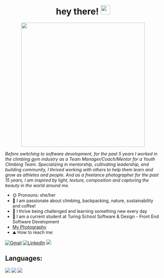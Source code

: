 <h1 align="center">hey there! <img src="https://raw.githubusercontent.com/MartinHeinz/MartinHeinz/master/wave.gif" width="30px"></h1>


<p align="center">
<a href="URL_REDIRECT" target="blank"> <img align="center" src="https://user-images.githubusercontent.com/83977544/174122584-f0ac0c50-aa9a-4322-a61e-822b7008e7bb.jpeg" height="400"/></a>


*Before switching to software development, for the past 5 years I worked in the climbing gym industry as a Team Manager/Coach/Mentor for a Youth Climbing Team.  Specializing in mentorship, cultivating leadership, and building community, I thrived working with others to help them learn and grow as athletes and people.  And as a freelance photographer for the past 15 years, I am inspired by light, texture, composition and capturing the beauty in the world around me.*
 
- :sun_with_face: Pronouns: she/her
- :cactus: I am passionate about climbing, backpacking, nature, sustainability and coffee!
- 🌱 I thrive being challenged and learning something new every day
- :sauropod: I am a current student at Turing School Software & Design - Front End Software Development
 - [My Photography](https://www.carissagrossphotography.com/)
- ⛰️ How to reach me:
<p>
<a href="mailto:carissamgross@gmail.com"><img src="https://img.shields.io/badge/Gmail-EA4335?style=for-the-badge&logo=gmail&logoColor=white" alt="Gmail"></a>
<a href="https://www.linkedin.com/in/carissa-gross/"><img src="https://img.shields.io/badge/LinkedIn-0A66C2?style=for-the-badge&logo=linkedin&logoColor=white" alt="LinkedIn"></a>
<a href="https://www.instagram.com/cahrisa/"><img src="https://img.shields.io/badge/Instagram-E4405F?style=for-the-badge&logo=instagram&logoColor=white"></a>
<br>

 </p>
 
 ## Languages:
<p>
  <img src="https://img.shields.io/badge/JavaScript-F7DF1E?style=for-the-badge&logo=javascript&logoColor=black"/>
  <img src="https://img.shields.io/badge/HTML5-E34F26?style=for-the-badge&logo=html5&logoColor=white" />
  <img src="https://img.shields.io/badge/CSS3-1572B6?style=for-the-badge&logo=css3&logoColor=white" />
</p>

